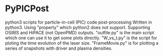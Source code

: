 # PyPICPost
python3 scripts for particle-in-cell (PIC) code post-processing
Written in python3. Using "property" which python2 does not support.
Supporting OSIRIS and HiPACE (not OpenPMD) outputs.
"outfile.py" is the main script which one can use it to get some plots directly.
"W_vs_t.py" is the script for ploting the time evolution of the laser size.
"FrameMovie.py" is for plotting a series of snapshots with driver and plasma densities.
